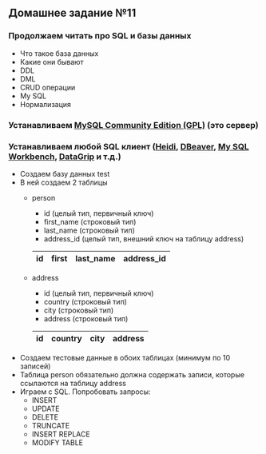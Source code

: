 ## Домашнее задание №11

### Продолжаем читать про SQL и базы данных
 * Что такое база данных
 * Какие они бывают
 * DDL
 * DML
 * CRUD операции
 * My SQL
 * Нормализация

### Устанавливаем [MySQL Community Edition (GPL)](http://dev.mysql.com/downloads/) (это сервер)
### Устанавливаем любой SQL клиент ([Heidi](http://www.heidisql.com/), [DBeaver](http://dbeaver.jkiss.org/), [My SQL Workbench](http://dev.mysql.com/downloads/workbench/), [DataGrip](https://www.jetbrains.com/datagrip/) и т.д.)
 * Создаем базу данных test
 * В ней создаем 2 таблицы
   + person
      * id (целый тип, первичный ключ)
      * first_name (строковый тип)
      * last_name (строковый тип)
      * address_id (целый тип, внешний ключ на таблицу address)

      | id | first | last_name | address_id |
      | ---| ---   | ---       | ---        |
   + address
      * id (целый тип, первичный ключ)
      * country (строковый тип)
      * city (строковый тип)
      * address (строковый тип)

       | id | country | city | address |
       | ---| ---     | ---  | ---     |
 * Создаем тестовые данные в обоих таблицах (минимум по 10 записей)
 * Таблица person обязательно должна содержать записи, которые ссылаются на таблицу address
 * Играем с SQL. Попробовать запросы:
   + INSERT
   + UPDATE
   + DELETE
   + TRUNCATE
   + INSERT REPLACE
   + MODIFY TABLE

